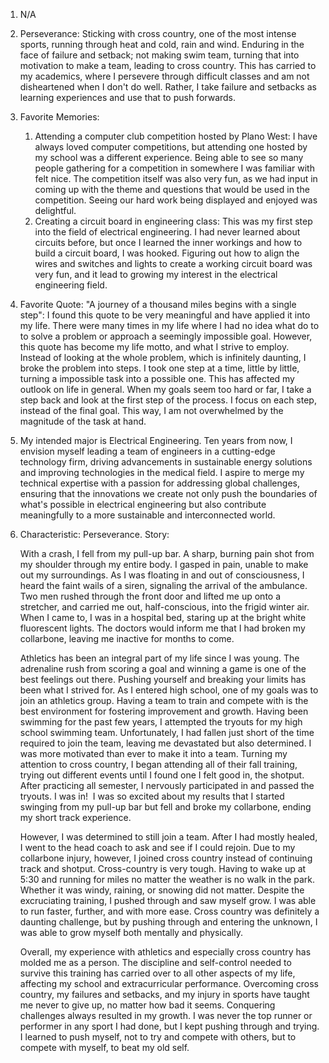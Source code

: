 1. N/A
2. Perseverance: Sticking with cross country, one of the most intense sports, running through heat and cold, rain and wind. Enduring in the face of failure and setback; not making swim team, turning that into motivation to make a team, leading to cross country. This has carried to my academics, where I persevere through difficult classes and am not disheartened when I don't do well. Rather, I take failure and setbacks as learning experiences and use that to push forwards. 
3. Favorite Memories:
	1. Attending a computer club competition hosted by Plano West: I have always loved computer competitions, but attending one hosted by my school was a different experience. Being able to see so many people gathering for a competition in somewhere I was familiar with felt nice. The competition itself was also very fun, as we had input in coming up with the theme and questions that would be used in the competition. Seeing our hard work being displayed and enjoyed was delightful. 
	2. Creating a circuit board in engineering class: This was my first step into the field of electrical engineering. I had never learned about circuits before, but once I learned the inner workings and how to build a circuit board, I was hooked. Figuring out how to align the wires and switches and lights to create a working circuit board was very fun, and it lead to growing my interest in the electrical engineering field. 
4. Favorite Quote: "A journey of a thousand miles begins with a single step": I found this quote to be very meaningful and have applied it into my life. There were many times in my life where I had no idea what do to to solve a problem or approach a seemingly impossible goal. However, this quote has become my life motto, and what I strive to employ. Instead of looking at the whole problem, which is infinitely daunting, I broke the problem into steps. I took one step at a time, little by little, turning a impossible task into a possible one. This has affected my outlook on life in general. When my goals seem too hard or far, I take a step back and look at the first step of the process. I focus on each step, instead of the final goal. This way, I am not overwhelmed by the magnitude of the task at hand. 
5. My intended major is Electrical Engineering. Ten years from now, I envision myself leading a team of engineers in a cutting-edge technology firm, driving advancements in sustainable energy solutions and improving technologies in the medical field. I aspire to merge my technical expertise with a passion for addressing global challenges, ensuring that the innovations we create not only push the boundaries of what's possible in electrical engineering but also contribute meaningfully to a more sustainable and interconnected world.
6.  Characteristic: Perseverance. 
Story:
	
	With a crash, I fell from my pull-up bar. A sharp, burning pain shot from my shoulder through my entire body. I gasped in pain, unable to make out my surroundings. As I was floating in and out of consciousness, I heard the faint wails of a siren, signaling the arrival of the ambulance. Two men rushed through the front door and lifted me up onto a stretcher, and carried me out, half-conscious, into the frigid winter air. When I came to, I was in a hospital bed, staring up at the bright white fluorescent lights. The doctors would inform me that I had broken my collarbone, leaving me inactive for months to come. 
	
	Athletics has been an integral part of my life since I was young. The adrenaline rush from scoring a goal and winning a game is one of the best feelings out there. Pushing yourself and breaking your limits has been what I strived for. As I entered high school, one of my goals was to join an athletics group. Having a team to train and compete with is the best environment for fostering improvement and growth. Having been swimming for the past few years, I attempted the tryouts for my high school swimming team. Unfortunately, I had fallen just short of the time required to join the team, leaving me devastated but also determined. I was more motivated than ever to make it into a team. Turning my attention to cross country, I began attending all of their fall training, trying out different events until I found one I felt good in, the shotput. After practicing all semester, I nervously participated in and passed the tryouts. I was in!  I was so excited about my results that I started swinging from my pull-up bar but fell and broke my collarbone, ending my short track experience. 
	
	However, I was determined to still join a team. After I had mostly healed, I went to the head coach to ask and see if I could rejoin. Due to my collarbone injury, however, I joined cross country instead of continuing track and shotput. Cross-country is very tough. Having to wake up at 5:30 and running for miles no matter the weather is no walk in the park. Whether it was windy, raining, or snowing did not matter. Despite the excruciating training, I pushed through and saw myself grow. I was able to run faster, further, and with more ease. Cross country was definitely a daunting challenge, but by pushing through and entering the unknown, I was able to grow myself both mentally and physically.
	
	Overall, my experience with athletics and especially cross country has molded me as a person. The discipline and self-control needed to survive this training has carried over to all other aspects of my life, affecting my school and extracurricular performance. Overcoming cross country, my failures and setbacks, and my injury in sports have taught me never to give up, no matter how bad it seems. Conquering challenges always resulted in my growth. I was never the top runner or performer in any sport I had done, but I kept pushing through and trying. I learned to push myself, not to try and compete with others, but to compete with myself, to beat my old self. 